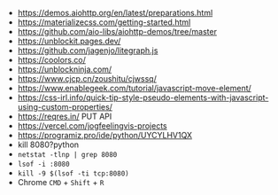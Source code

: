 * https://demos.aiohttp.org/en/latest/preparations.html
* https://materializecss.com/getting-started.html
* https://github.com/aio-libs/aiohttp-demos/tree/master
* https://unblockit.pages.dev/
* https://github.com/jagenjo/litegraph.js
* https://coolors.co/
* https://unblockninja.com/
* https://www.cjcp.cn/zoushitu/cjwssq/
* https://www.enablegeek.com/tutorial/javascript-move-element/
* https://css-irl.info/quick-tip-style-pseudo-elements-with-javascript-using-custom-properties/
* https://reqres.in/ PUT API
* https://vercel.com/jogfeelingvis-projects
* https://programiz.pro/ide/python/UYCYLHV1QX
* kill 8080?python
* `netstat -tlnp | grep 8080`
* `lsof -i :8080`
* `kill -9 $(lsof -ti tcp:8080)`
* Chrome `CMD` + `Shift` + `R`
